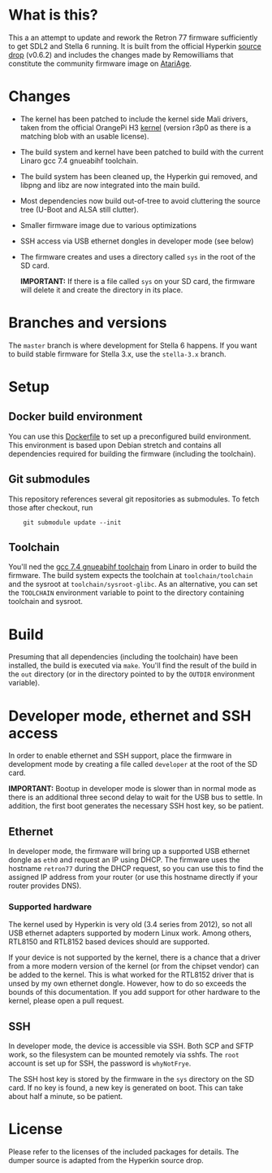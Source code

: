 # What is this?

This a an attempt to update and rework the Retron 77 firmware sufficiently to
get SDL2 and Stella 6 running. It is built from the official Hyperkin
[source drop](https://www.hyperkin.com/r77) (v0.6.2) and includes the
changes made by Remowilliams that constitute the community firmware image on
[AtariAge](http://atariage.com/forums/topic/281462-retron-77-community-build-image/).

# Changes

* The kernel has been patched to include the kernel side Mali drivers, taken from
  the official OrangePi H3
  [kernel](https://github.com/orangepi-xunlong/OrangePiH3_kernel)
  (version r3p0 as there is a matching blob with an usable license).
* The build system and kernel have been patched to build with the current
  Linaro gcc 7.4 gnueabihf toolchain.
* The build system has been cleaned up, the Hyperkin gui removed, and libpng
  and libz are now integrated into the main build.
* Most dependencies now build out-of-tree to avoid cluttering the source tree
  (U-Boot and ALSA still clutter).
* Smaller firmware image due to various optimizations 
* SSH access via USB ethernet dongles in developer mode (see below)
* The firmware creates and uses a directory called `sys` in the root of the
  SD card.
  
  **IMPORTANT:** If there is a file called `sys` on your SD card, the firmware
  will delete it and create the directory in its place.

# Branches and versions

The `master` branch is where development for Stella 6 happens. If you want to
build stable firmware for Stella 3.x, use the `stella-3.x` branch.

# Setup

## Docker build environment

You can use this
[Dockerfile](https://github.com/DirtyHairy/r77-firmware-ng-build/tree/master)
to set up a preconfigured build environment.
This environment is based upon Debian stretch and contains all dependencies
required for building the firmware (including the toolchain).

## Git submodules

This repository references several git repositories as submodules. To fetch
those after checkout, run

```
    git submodule update --init
```

## Toolchain

You'll ned the
[gcc 7.4 gnueabihf toolchain](http://releases.linaro.org/components/toolchain/binaries/7.4-2019.02/arm-linux-gnueabihf/)
from Linaro in order to build the firmware. The build
system expects the toolchain at `toolchain/toolchain` and the sysroot at
`toolchain/sysroot-glibc`. As an alternative, you can set the `TOOLCHAIN`
environment variable to point to the directory containing toolchain and sysroot.

# Build

Presuming that all dependencies (including the toolchain) have been installed,
the build is executed via `make`. You'll find the result of the build in the `out`
directory (or in the directory pointed to by the `OUTDIR` environment variable).

# Developer mode, ethernet and SSH access

In order to enable ethernet and SSH support, place the firmware in development mode
by creating a file called `developer` at the root of the SD card.

**IMPORTANT:** Bootup in developer mode is slower than in normal mode as there is an
additional three second delay to wait for the USB bus to settle. In addition, the first
boot generates the necessary SSH host key, so be patient.

## Ethernet

In developer mode, the firmware will bring up a supported USB ethernet dongle as `eth0`
and request an IP using DHCP. The firmware uses the hostname `retron77` during the
DHCP request, so you can use this to find the assigned IP address from your router
(or use this hostname directly if your router provides DNS).

### Supported hardware

The kernel used by Hyperkin is very old (3.4 series from 2012), so not all USB ethernet adapters
supported by modern Linux work. Among others, RTL8150 and RTL8152 based devices
should are supported.

If your device is not supported by the kernel, there is a chance that a driver from
a more modern version of the kernel (or from the chipset vendor) can be added to the
kernel. This is what worked for the RTL8152 driver that is unsed by my own ethernet dongle.
However, how to do so exceeds the bounds of this documentation. If you add support for
other hardware to the kernel, please open a pull request.

## SSH

In developer mode, the device is accessible via SSH. Both SCP and SFTP work, so the filesystem
can be mounted remotely via sshfs. The `root` account is set up for SSH, the password
is `whyNotFrye`.

The SSH host key is stored by the firmware in the `sys` directory on the SD card.
If no key is found, a new key is generated on boot. This can take about half a minute,
so be patient.

# License

Please refer to the licenses of the included packages for details. The dumper
source is adapted from the Hyperkin source drop.
